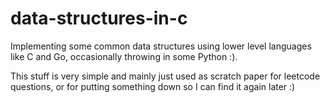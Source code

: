 # data-structures-in-c
Implementing some common data structures using lower level languages like C and Go, occasionally throwing in some Python :).

This stuff is very simple and mainly just used as scratch paper for leetcode questions, or for putting something down so I can find it again later :)
